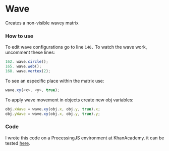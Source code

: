 # Wave
Creates a non-visible wavey matrix

### How to use
To edit wave configurations go to line `146.`
To watch the wave work, uncomment these lines:
```js
162. wave.circle();
165. wave.web();
168. wave.vertex(2);
```

To see an especific place within the matrix use:
```js
wave.xy(<x>, <y>, true);
```

To apply wave movement in objects create new obj variables:
```js
obj.xWave = wave.xy(obj.x, obj.y, true).x;
obj.yWave = wave.xy(obj.x, obj.y, true).y;
```

### Code
I wrote this code on a ProcessingJS environment at KhanAcademy.
it can be tested [here](https://www.khanacademy.org/computer-programming/wave/4885341697802240).